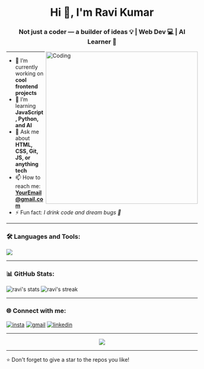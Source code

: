 <h1 align="center">Hi 👋, I'm Ravi Kumar</h1>
<h3 align="center">Not just a coder — a builder of ideas 💡 | Web Dev 💻 | AI Learner 🧠</h3>

<img align="right" alt="Coding" width="400" src="https://media.giphy.com/media/qgQUggAC3Pfv687qPC/giphy.gif">

---

- 🔭 I’m currently working on **cool frontend projects**
- 🌱 I’m learning **JavaScript, Python, and AI**
- 💬 Ask me about **HTML, CSS, Git, JS, or anything tech**
- 📫 How to reach me: **[YourEmail@gmail.com](mailto:YourEmail@gmail.com)**
- ⚡ Fun fact: *I drink code and dream bugs 🐞*

---

### 🛠️ Languages and Tools:

<p align="left">
  <img src="https://skillicons.dev/icons?i=html,css,js,react,nodejs,python,git,github,figma,vscode" />
</p>

---

### 📊 GitHub Stats:

<p align="left">
  <img src="https://github-readme-stats.vercel.app/api?username=yourusername&show_icons=true&theme=tokyonight" alt="ravi's stats" />
  <img src="https://github-readme-streak-stats.herokuapp.com?user=yourusername&theme=tokyonight" alt="ravi's streak" />
</p>

---

### 🌐 Connect with me:

<p align="left">
  <a href="https://instagram.com/yourusername" target="blank"><img align="center" src="https://img.icons8.com/color/48/000000/instagram-new--v1.png" alt="insta" /></a>
  <a href="mailto:YourEmail@gmail.com" target="blank"><img align="center" src="https://img.icons8.com/color/48/000000/gmail--v1.png" alt="gmail" /></a>
  <a href="https://www.linkedin.com/in/yourusername/" target="blank"><img align="center" src="https://img.icons8.com/color/48/000000/linkedin.png" alt="linkedin" /></a>
</p>

---

<p align="center">
  <img src="https://quotes-github-readme.vercel.app/api?type=horizontal&theme=tokyonight" />
</p>

---

⭐️ Don't forget to give a star to the repos you like!
